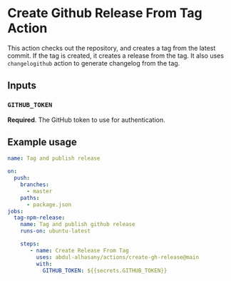 # Create Github Release From Tag Action

This action checks out the repository, and creates a tag from the latest commit. If the tag is created, it creates a release from the tag. It also uses `changelogithub` action to generate changelog from the tag.

## Inputs
### `GITHUB_TOKEN`
**Required**. The GitHub token to use for authentication.

## Example usage
```yaml
name: Tag and publish release

on:
  push:
    branches:
      - master
    paths:
      - package.json
jobs:
  tag-npm-release:
    name: Tag and publish github release
    runs-on: ubuntu-latest

    steps:
       - name: Create Release From Tag
         uses: abdul-alhasany/actions/create-gh-release@main
         with:
           GITHUB_TOKEN: ${{secrets.GITHUB_TOKEN}}
```
